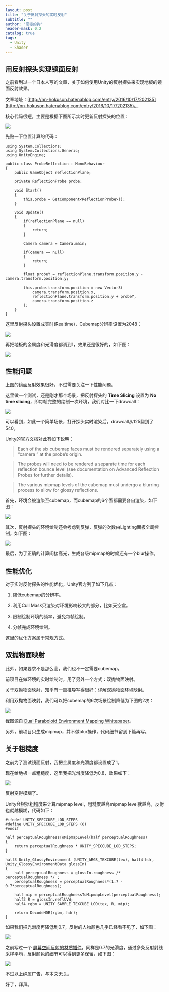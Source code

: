 ```yaml
---
layout: post
title: "关于反射探头的实时反射"
subtitle: ""
author: "恶毒的狗"
header-mask: 0.2
catalog: true
tags:
  - Unity
  - Shader
---
```


## 用反射探头实现镜面反射

之前看到过一个日本人写的文章，关于如何使用Unity的反射探头来实现地板的镜面反射效果。

文章地址：[http://nn-hokuson.hatenablog.com/entry/2016/10/17/202135](http://nn-hokuson.hatenablog.com/entry/2016/10/17/202135)。

核心代码很短，主要是根据下图所示实时更新反射探头的位置：

![](/img/probe-reflection/screenshot1.png)

先贴一下位置计算的代码：

```
using System.Collections;
using System.Collections.Generic;
using UnityEngine;

public class ProbeReflection : MonoBehaviour
{
    public GameObject reflectionPlane;

    private ReflectionProbe probe;

    void Start()
    {
        this.probe = GetComponent<ReflectionProbe>();
    }

    void Update()
    {
        if(reflectionPlane == null)
        {
            return;
        }

        Camera camera = Camera.main;

        if(camera == null)
        {
            return;
        }

        float probeY = reflectionPlane.transform.position.y - camera.transform.position.y;

        this.probe.transform.position = new Vector3(
            camera.transform.position.x,
            reflectionPlane.transform.position.y + probeY,
            camera.transform.position.z
        );
    }
}
```

这里反射探头设置成实时(Realtime)，Cubemap分辨率设置为2048：

![](/img/probe-reflection/screenshot2.png)

再把地板的金属度和光滑度都调到1，效果还是很好的，如下图：

![](/img/probe-reflection/screenshot3.png)

## 性能问题

上图的镜面反射效果很好，不过需要关注一下性能问题。

这里做一个测试，还是刚才那个场景，把反射探头的 **Time Slicing** 设置为 **No time slicing**，即每帧完整的绘制一次环境，我们对比一下drawcall：

![](/img/probe-reflection/screenshot4.png)

可以看到，如此一个简单场景，打开探头实时渲染后，drawcall从125翻到了540。

Unity的官方文档对此有如下说明：

> Each of the six cubemap faces must be rendered separately using a “camera
” at the probe’s origin.

> The probes will need to be rendered a separate time for each reflection bounce level (see documentation on Advanced Reflection Probes for further details).

> The various mipmap levels of the cubemap must undergo a blurring process to allow for glossy reflections.

首先，环境会被渲染至cubemap，而cubemap的6个面都需要各自渲染，如下图：

![](/img/probe-reflection/screenshot5.png)

其次，反射探头的环境绘制还会考虑到反弹，反弹的次数由Lighting面板全局控制，如下图：

![](/img/probe-reflection/screenshot6.png)

最后，为了正确的计算间接高光，生成各级mipmap的时候还有一个blur操作。

## 性能优化

对于实时反射探头的性能优化，Unity官方列了如下几点：

1. 降低cubemap的分辨率。

2. 利用Cull Mask只渲染对环境影响较大的部分，比如天空盒。

3. 限制绘制环境的频率，避免每帧绘制。

4. 分帧完成环境绘制。

这里的优化方案属于常规方式。

## 双抛物面映射

此外，如果要求不是那么高，我们也不一定需要cubemap。

前项目在做环境的实时绘制时，用了另外一个方式：双抛物面映射。

关于双抛物面映射，知乎有一篇推导写得很好：[详解双抛物面环境映射](https://zhuanlan.zhihu.com/p/40784734)。

利用双抛物面映射，我们可以把cubemap的6次场景绘制降低为下图的2次：

![](/img/probe-reflection/screenshot7.png)

截图源自 [Dual Paraboloid Environment Mapping
Whitepaper](http://cdn.imgtec.com/sdk-documentation/Dual+Paraboloid+Environment+Mapping.Whitepaper.pdf)。

另外，前项目只生成mipmap，并不做blur操作，代码细节留到下篇再写。

## 关于粗糙度

之前为了测试镜面反射，我把金属度和光滑度都设置成了1。

现在给地板一点粗糙度，这里我把光滑度降低为0.8，效果如下：

![](/img/probe-reflection/screenshot8.png)

反射变得模糊了。

Unity会根据粗糙度来计算mipmap level，粗糙度越高mipmap level就越高，反射也就越模糊，代码如下：

```
#ifndef UNITY_SPECCUBE_LOD_STEPS
#define UNITY_SPECCUBE_LOD_STEPS (6)
#endif

half perceptualRoughnessToMipmapLevel(half perceptualRoughness)
{
    return perceptualRoughness * UNITY_SPECCUBE_LOD_STEPS; 
}

half3 Unity_GlossyEnvironment (UNITY_ARGS_TEXCUBE(tex), half4 hdr, Unity_GlossyEnvironmentData glossIn)
{
    half perceptualRoughness = glossIn.roughness /* perceptualRoughness */ ;
    perceptualRoughness = perceptualRoughness*(1.7 - 0.7*perceptualRoughness); 

    half mip = perceptualRoughnessToMipmapLevel(perceptualRoughness);
    half3 R = glossIn.reflUVW;
    half4 rgbm = UNITY_SAMPLE_TEXCUBE_LOD(tex, R, mip);

    return DecodeHDR(rgbm, hdr);
}
```

如果我们把光滑度再降低到0.7，反射的人物颜色几乎已经看不见了，如下图： 

![](/img/probe-reflection/screenshot9.png)

之前写过一个 [屏幕空间反射的材质插件](https://assetstore.unity.com/packages/vfx/shaders/forward-ssr-floor-165465?aid=1101l85Tr&utm_source=aff)，同样是0.7的光滑度，通过多条反射射线采样平均，反射颜色的细节可以得到更多保留，如下图：

![](/img/probe-reflection/screenshot10.png)

不过以上纯属广告，与本文无关。

好了，拜拜。





























































































































































































































